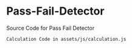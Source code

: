 # Pass-Fail-Detector
Source Code for Pass Fail Detector

``Calculation Code in assets/js/calculation.js``
